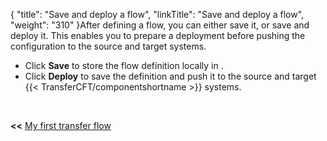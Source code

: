 {
    "title": "Save and deploy a flow",
    "linkTitle": "Save and deploy a flow",
    "weight": "310"
}After defining a flow, you can either save it, or save and deploy it. This enables you to prepare a deployment before pushing the configuration to the source and target systems.

- Click **Save** to store the flow definition locally in .
- Click **Deploy** to save the definition and push it to the source and target {{< TransferCFT/componentshortname >}} systems.

 

**&lt;&lt;** <a href="../../" class="bold_in_para MCXref xref xrefbold_in_para">My first transfer flow</a>
